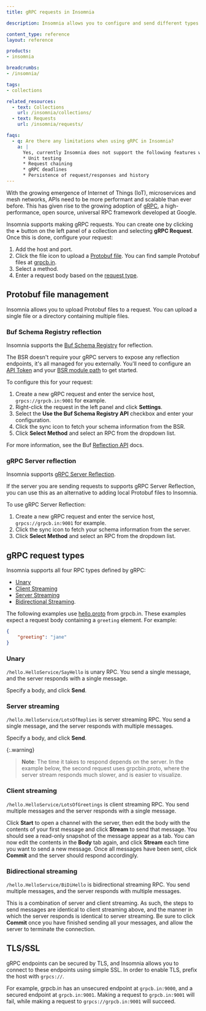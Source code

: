 ```yaml
---
title: gRPC requests in Insomnia

description: Insomnia allows you to configure and send different types of requests.

content_type: reference
layout: reference

products:
- insomnia

breadcrumbs:
- /insomnia/

tags:
- collections

related_resources:
  - text: Collections
    url: /insomnia/collections/
  - text: Requests
    url: /insomnia/requests/

faqs:
  - q: Are there any limitations when using gRPC in Insomnia?
    a: |
      Yes, currently Insomnia does not support the following features with gRPC:
      * Unit testing
      * Request chaining
      * gRPC deadlines
      * Persistence of request/responses and history
---
```


With the growing emergence of Internet of Things (IoT), microservices and mesh networks, APIs need to be more performant and scalable than ever before. This has given rise to the growing adoption of [gRPC](https://grpc.io/), a high-performance, open source, universal RPC framework developed at Google.

Insomnia supports making gRPC requests. You can create one by clicking the **+** button on the left panel of a collection and selecting **gRPC Request**. Once this is done, configure your request:

1. Add the host and port.
1. Click the file icon to upload a [Protobuf file](#proto-file-management). You can find sample Protobuf files at [grpcb.in](https://grpcb.in/).
1. Select a method.
1. Enter a request body based on the [request type](#grpc-request-types).

## Protobuf file management

Insomnia allows you to upload Protobuf files to a request. You can upload a single file or a directory containing multiple files.

### Buf Schema Registry reflection

Insomnia supports the [Buf Schema Registry](https://buf.build/docs/bsr/introduction) for reflection.

The BSR doesn't require your gRPC servers to expose any reflection endpoints, it's all managed for you externally. You'll need to configure an [API Token](https://buf.build/docs/bsr/authentication) and your [BSR module path](https://buf.build/docs/bsr/module/dependency-management/) to get started.

To configure this for your request:

1. Create a new gRPC request and enter the service host, `grpcs://grpcb.in:9001` for example. 
1. Right-click the request in the left panel and click **Settings**. 
1. Select the **Use the Buf Schema Registry API** checkbox and enter your configuration.
1. Click the sync icon to fetch your schema information from the BSR. 
1. Click **Select Method** and select an RPC from the dropdown list.

For more information, see the Buf [Reflection API](https://buf.build/docs/bsr/reflection/overview) docs.

### gRPC Server reflection

Insomnia supports [gRPC Server Reflection](https://github.com/grpc/grpc/blob/master/doc/server-reflection.md).

If the server you are sending requests to supports gRPC Server Reflection, you can use this as an alternative to adding local Protobuf files to Insomnia. 

To use gRPC Server Reflection:

1. Create a new gRPC request and enter the service host, `grpcs://grpcb.in:9001` for example.
1. Click the sync icon to fetch your schema information from the server. 
1. Click **Select Method** and select an RPC from the dropdown list.

## gRPC request types

Insomnia supports all four RPC types defined by gRPC:
* [Unary](https://grpc.io/docs/what-is-grpc/core-concepts/#unary-rpc)
* [Client Streaming](https://grpc.io/docs/what-is-grpc/core-concepts/#client-streaming-rpc)
* [Server Streaming](https://grpc.io/docs/what-is-grpc/core-concepts/#server-streaming-rpc)
* [Bidirectional Streaming](https://grpc.io/docs/what-is-grpc/core-concepts/#bidirectional-streaming-rpc). 

The following examples use [hello.proto](https://github.com/moul/pb/blob/master/hello/hello.proto) from grpcb.in. 
These examples expect a request body containing a `greeting` element. For example:

```json
{
    "greeting": "jane"
}
```

### Unary

`/hello.HelloService/SayHello` is unary RPC. You send a single message, and the server responds with a single message.

Specify a body, and click **Send**.

### Server streaming

`/hello.HelloService/LotsOfReplies` is server streaming RPC. You send a single message, and the server responds with multiple messages.

Specify a body, and click **Send**.

{:.warning}
> **Note**: The time it takes to respond depends on the server. In the example below, the second request uses grpcbin.proto, where the server stream responds much slower, and is easier to visualize.

### Client streaming

`/hello.HelloService/LotsOfGreetings` is client streaming RPC. You send multiple messages and the server responds with a single message.

Click **Start** to open a channel with the server, then edit the body with the contents of your first message and click **Stream** to send that message. You should see a read-only snapshot of the message appear as a tab. You can now edit the contents in the **Body** tab again, and click **Stream** each time you want to send a new message. Once all messages have been sent, click **Commit** and the server should respond accordingly.

### Bidirectional streaming

`/hello.HelloService/BiDiHello` is bidirectional streaming RPC. You send multiple messages, and the server responds with multiple messages.

This is a combination of server and client streaming. As such, the steps to send messages are identical to client streaming above, and the manner in which the server responds is identical to server streaming. Be sure to click **Commit** once you have finished sending all your messages, and allow the server to terminate the connection.

## TLS/SSL

gRPC endpoints can be secured by TLS, and Insomnia allows you to connect to these endpoints using simple SSL. In order to enable TLS, prefix the host with `grpcs://`.

For example, grpcb.in has an unsecured endpoint at `grpcb.in:9000`, and a secured endpoint at `grpcb.in:9001`. Making a request to `grpcb.in:9001` will fail, while making a request to `grpcs://grpcb.in:9001` will succeed.
